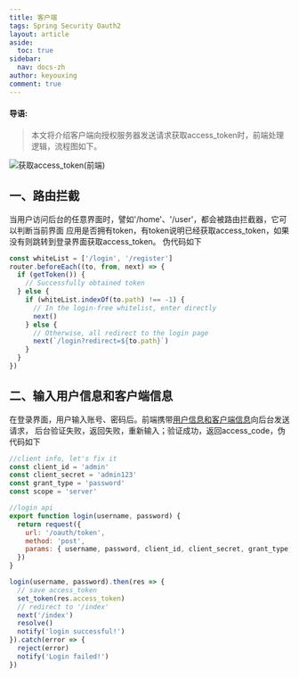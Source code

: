 ```yaml
---
title: 客户端
tags: Spring Security Oauth2
layout: article
aside:
  toc: true
sidebar:
  nav: docs-zh
author: keyouxing
comment: true
---
```

#### 导语:
> 本文将介绍客户端向授权服务器发送请求获取access_token时，前端处理逻辑，流程图如下。

![获取access_token(前端)](http://keyouxing.com/img/oauth2/access_token_1.png)
## 一、路由拦截
当用户访问后台的任意界面时，譬如'/home'、'/user'，都会被路由拦截器，它可以判断当前界面
应用是否拥有token，有token说明已经获取access_token，如果没有则跳转到登录界面获取access_token。
伪代码如下
```javascript
const whiteList = ['/login', '/register']
router.beforeEach((to, from, next) => {
  if (getToken()) {
    // Successfully obtained token
  } else {
    if (whiteList.indexOf(to.path) !== -1) {
      // In the login-free whitelist, enter directly
      next()
    } else {
      // Otherwise, all redirect to the login page
      next(`/login?redirect=${to.path}`) 
    }
  }
})
```
## 二、输入用户信息和客户端信息
在登录界面，用户输入账号、密码后。前端携带[用户信息和客户端信息](http://keyouxing.com/2020/06/12/springsecurity-2.html)向后台发送请求，
后台验证失败，返回失败，重新输入；验证成功，返回access_code，伪代码如下
```javascript
//client info, let's fix it
const client_id = 'admin'
const client_secret = 'admin123'
const grant_type = 'password'
const scope = 'server'

//login api
export function login(username, password) {
  return request({
    url: '/oauth/token',
    method: 'post',
    params: { username, password, client_id, client_secret, grant_type, scope }
  })
}

login(username, password).then(res => {
  // save access_token
  set_token(res.access_token)
  // redirect to '/index'
  next('/index')
  resolve()
  notify('login successful!')
}).catch(error => {
  reject(error)
  notify('Login failed!')
})

```

